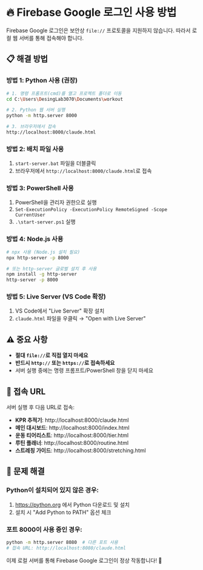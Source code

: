 # 🔥 Firebase Google 로그인 사용 방법

Firebase Google 로그인은 보안상 `file://` 프로토콜을 지원하지 않습니다.
따라서 로컬 웹 서버를 통해 접속해야 합니다.

## 📋 해결 방법

### 방법 1: Python 사용 (권장)
```bash
# 1. 명령 프롬프트(cmd)를 열고 프로젝트 폴더로 이동
cd C:\Users\DesingLab3070\Documents\workout

# 2. Python 웹 서버 실행
python -m http.server 8000

# 3. 브라우저에서 접속
http://localhost:8000/claude.html
```

### 방법 2: 배치 파일 사용
1. `start-server.bat` 파일을 더블클릭
2. 브라우저에서 `http://localhost:8000/claude.html`로 접속

### 방법 3: PowerShell 사용
1. PowerShell을 관리자 권한으로 실행
2. `Set-ExecutionPolicy -ExecutionPolicy RemoteSigned -Scope CurrentUser`
3. `.\start-server.ps1` 실행

### 방법 4: Node.js 사용
```bash
# npx 사용 (Node.js 설치 필요)
npx http-server -p 8000

# 또는 http-server 글로벌 설치 후 사용
npm install -g http-server
http-server -p 8000
```

### 방법 5: Live Server (VS Code 확장)
1. VS Code에서 "Live Server" 확장 설치
2. `claude.html` 파일을 우클릭 → "Open with Live Server"

## ⚠️ 중요 사항

- **절대 `file://`로 직접 열지 마세요**
- **반드시 `http://` 또는 `https://`로 접속하세요**
- 서버 실행 중에는 명령 프롬프트/PowerShell 창을 닫지 마세요

## 🎯 접속 URL

서버 실행 후 다음 URL로 접속:
- **KPR 추적기**: http://localhost:8000/claude.html
- **메인 대시보드**: http://localhost:8000/index.html
- **운동 티어리스트**: http://localhost:8000/tier.html
- **루틴 플래너**: http://localhost:8000/routine.html
- **스트레칭 가이드**: http://localhost:8000/stretching.html

## 🔧 문제 해결

### Python이 설치되어 있지 않은 경우:
1. https://python.org 에서 Python 다운로드 및 설치
2. 설치 시 "Add Python to PATH" 옵션 체크

### 포트 8000이 사용 중인 경우:
```bash
python -m http.server 8080  # 다른 포트 사용
# 접속 URL: http://localhost:8080/claude.html
```

이제 로컬 서버를 통해 Firebase Google 로그인이 정상 작동합니다! 🚀